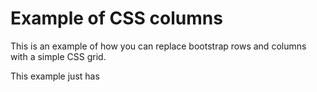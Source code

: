 # Example of CSS columns

This is an example of how you can replace bootstrap rows and columns with a
simple CSS grid.

This example just has 